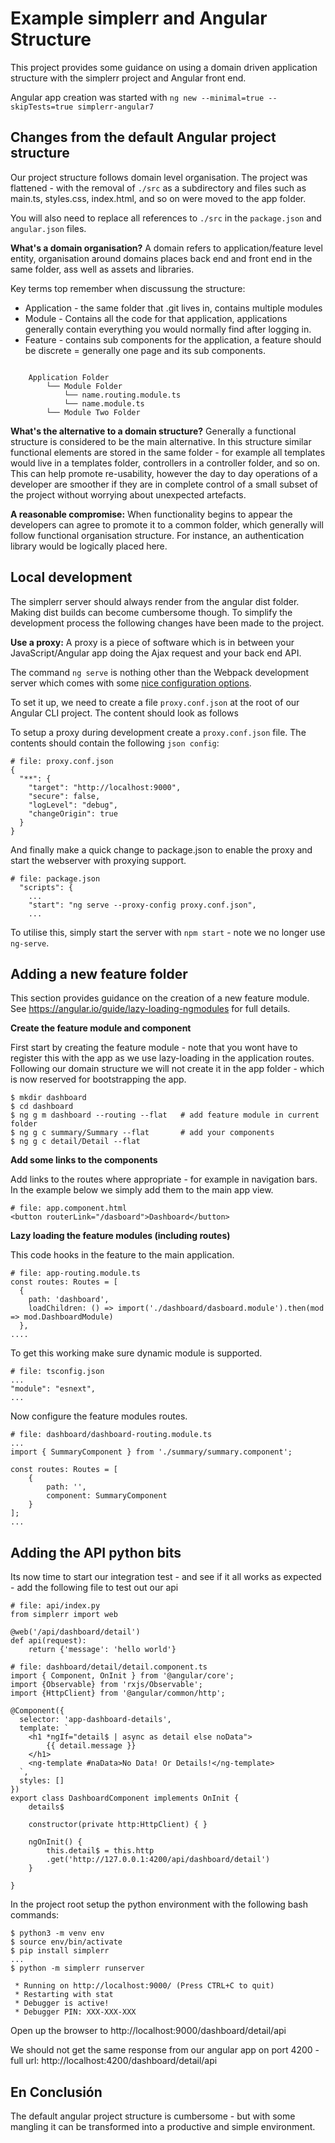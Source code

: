 # Example simplerr and Angular Structure

This project provides some guidance on using a domain driven application
structure with the simplerr project and Angular front end.

Angular app creation was started with `ng new --minimal=true --skipTests=true simplerr-angular7`

## Changes from the default Angular project structure

Our project structure follows domain level organisation. The project was
flattened - with the removal of `./src` as a subdirectory and files such as
main.ts, styles.css, index.html, and so on were moved to the app folder.

You will also need to replace all references to `./src` in the `package.json` and
`angular.json` files.

**What's a domain organisation?** A domain refers to application/feature level
entity, organisation around domains places back end and front end in the same
folder, ass well as assets and libraries.

Key terms top remember when discussung the structure:

  * Application - the same folder that .git lives in, contains multiple modules
  * Module - Contains all the code for that application, applications generally contain everything you would normally find after logging in.
  * Feature - contains sub components for the application, a feature should be discrete = generally one page and its sub components.

```

    Application Folder
        └── Module Folder
            └── name.routing.module.ts
            └── name.module.ts
        └── Module Two Folder
```

**What's the alternative to a domain structure?** Generally a functional
structure is considered to be the main alternative. In this structure similar
functional elements are stored in the same folder - for example all templates
would live in a templates folder, controllers in a controller folder, and so on.
This can help promote re-usability, however the day to day operations of a
developer are smoother if they are in complete control of a small subset of the
project without worrying about unexpected artefacts.

**A reasonable compromise:** When functionality begins to appear the developers
can agree to promote it to a common folder, which generally will follow
functional organisation structure. For instance, an authentication library
would be logically placed here.

## Local development

The simplerr server should always render from the angular dist folder. Making
dist builds can become cumbersome though. To simplify the development process
the following changes have been made to the project.

**Use a proxy:** A proxy is a piece of software which is in between your
JavaScript/Angular app doing the Ajax request and your back end API.

The command `ng serve` is nothing other than the Webpack development server
which comes with some [nice configuration options](https://webpack.js.org/configuration/dev-server/#devserver-proxy).

To set it up, we need to create a file `proxy.conf.json` at the root of our
Angular CLI project. The content should look as follows


To setup a proxy during development create a `proxy.conf.json` file. The
contents should contain the following `json config`:

    # file: proxy.conf.json
    {
      "**": {
        "target": "http://localhost:9000",
        "secure": false,
        "logLevel": "debug",
        "changeOrigin": true
      }
    }

And finally make a quick change to package.json to enable the proxy and start the webserver with proxying support.

    # file: package.json
      "scripts": {
        ...
        "start": "ng serve --proxy-config proxy.conf.json",
        ...

To utilise this, simply start the server with `npm start` - note we no longer use `ng-serve`.

## Adding a new feature folder

This section provides guidance on the creation of a new feature module. See
https://angular.io/guide/lazy-loading-ngmodules for full details.

**Create the feature module and component**

First start by creating the feature module - note that you wont have to
register this with the app as we use lazy-loading in the application routes. Following our domain structure we will not create it in the app folder - which is now reserved for bootstrapping the app.

    $ mkdir dashboard
    $ cd dashboard
    $ ng g m dashboard --routing --flat   # add feature module in current folder
    $ ng g c summary/Summary --flat       # add your components
    $ ng g c detail/Detail --flat

**Add some links to the components**

Add links to the routes where appropriate - for example in navigation bars. In
the example below we simply add them to the main app view.

    # file: app.component.html
    <button routerLink="/dasboard">Dashboard</button>

**Lazy loading the feature modules (including routes)**

This code hooks in the feature to the main application.

    # file: app-routing.module.ts
    const routes: Routes = [
      {
        path: 'dashboard',
        loadChildren: () => import('./dashboard/dasboard.module').then(mod => mod.DashboardModule)
      },
    ....

To get this working make sure dynamic module is supported.

    # file: tsconfig.json
    ...
    "module": "esnext",
    ...

Now configure the feature modules routes.

    # file: dashboard/dashboard-routing.module.ts
    ...
    import { SummaryComponent } from './summary/summary.component';

    const routes: Routes = [
        {
            path: '',
            component: SummaryComponent
        }
    ];
    ...

## Adding the API python bits

Its now time to start our integration test - and see if it all works as expected - add the following file to test out our api

    # file: api/index.py
    from simplerr import web

    @web('/api/dashboard/detail')
    def api(request):
        return {'message': 'hello world'}

    # file: dashboard/detail/detail.component.ts
    import { Component, OnInit } from '@angular/core';
    import {Observable} from 'rxjs/Observable';
    import {HttpClient} from '@angular/common/http';

    @Component({
      selector: 'app-dashboard-details',
      template: `
        <h1 *ngIf="detail$ | async as detail else noData">
            {{ detail.message }}
        </h1>
        <ng-template #naData>No Data! Or Details!</ng-template>
      `,
      styles: []
    })
    export class DashboardComponent implements OnInit {
        details$

        constructor(private http:HttpClient) { }

        ngOnInit() {
            this.detail$ = this.http
            .get('http://127.0.0.1:4200/api/dashboard/detail')
        }

    }
In the project root setup the python environment with the following bash commands:

    $ python3 -m venv env
    $ source env/bin/activate
    $ pip install simplerr
    ...
    $ python -m simplerr runserver

     * Running on http://localhost:9000/ (Press CTRL+C to quit)
     * Restarting with stat
     * Debugger is active!
     * Debugger PIN: XXX-XXX-XXX

Open up the browser to http://localhost:9000/dashboard/detail/api

We should not get the same response from our angular app on port 4200 - full url: http://localhost:4200/dashboard/detail/api

En Conclusión
-------------

The default angular project structure is cumbersome - but with some mangling it can be transformed into a productive and simple environment.

